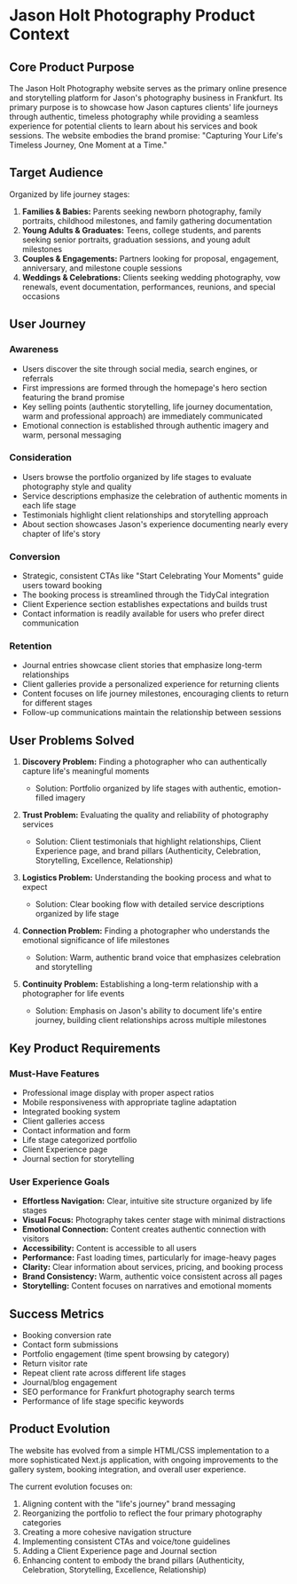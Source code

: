 # Jason Holt Photography Product Context

## Core Product Purpose
The Jason Holt Photography website serves as the primary online presence and storytelling platform for Jason's photography business in Frankfurt. Its primary purpose is to showcase how Jason captures clients' life journeys through authentic, timeless photography while providing a seamless experience for potential clients to learn about his services and book sessions. The website embodies the brand promise: "Capturing Your Life's Timeless Journey, One Moment at a Time."

## Target Audience
Organized by life journey stages:

1. **Families & Babies:** Parents seeking newborn photography, family portraits, childhood milestones, and family gathering documentation
2. **Young Adults & Graduates:** Teens, college students, and parents seeking senior portraits, graduation sessions, and young adult milestones
3. **Couples & Engagements:** Partners looking for proposal, engagement, anniversary, and milestone couple sessions
4. **Weddings & Celebrations:** Clients seeking wedding photography, vow renewals, event documentation, performances, reunions, and special occasions

## User Journey

### Awareness
- Users discover the site through social media, search engines, or referrals
- First impressions are formed through the homepage's hero section featuring the brand promise
- Key selling points (authentic storytelling, life journey documentation, warm and professional approach) are immediately communicated
- Emotional connection is established through authentic imagery and warm, personal messaging

### Consideration
- Users browse the portfolio organized by life stages to evaluate photography style and quality
- Service descriptions emphasize the celebration of authentic moments in each life stage
- Testimonials highlight client relationships and storytelling approach
- About section showcases Jason's experience documenting nearly every chapter of life's story

### Conversion
- Strategic, consistent CTAs like "Start Celebrating Your Moments" guide users toward booking
- The booking process is streamlined through the TidyCal integration
- Client Experience section establishes expectations and builds trust
- Contact information is readily available for users who prefer direct communication

### Retention
- Journal entries showcase client stories that emphasize long-term relationships
- Client galleries provide a personalized experience for returning clients
- Content focuses on life journey milestones, encouraging clients to return for different stages
- Follow-up communications maintain the relationship between sessions

## User Problems Solved

1. **Discovery Problem:** Finding a photographer who can authentically capture life's meaningful moments
   - Solution: Portfolio organized by life stages with authentic, emotion-filled imagery

2. **Trust Problem:** Evaluating the quality and reliability of photography services
   - Solution: Client testimonials that highlight relationships, Client Experience page, and brand pillars (Authenticity, Celebration, Storytelling, Excellence, Relationship)

3. **Logistics Problem:** Understanding the booking process and what to expect
   - Solution: Clear booking flow with detailed service descriptions organized by life stage

4. **Connection Problem:** Finding a photographer who understands the emotional significance of life milestones
   - Solution: Warm, authentic brand voice that emphasizes celebration and storytelling

5. **Continuity Problem:** Establishing a long-term relationship with a photographer for life events
   - Solution: Emphasis on Jason's ability to document life's entire journey, building client relationships across multiple milestones

## Key Product Requirements

### Must-Have Features
- Professional image display with proper aspect ratios
- Mobile responsiveness with appropriate tagline adaptation
- Integrated booking system
- Client galleries access
- Contact information and form
- Life stage categorized portfolio
- Client Experience page
- Journal section for storytelling

### User Experience Goals
- **Effortless Navigation:** Clear, intuitive site structure organized by life stages
- **Visual Focus:** Photography takes center stage with minimal distractions
- **Emotional Connection:** Content creates authentic connection with visitors
- **Accessibility:** Content is accessible to all users
- **Performance:** Fast loading times, particularly for image-heavy pages
- **Clarity:** Clear information about services, pricing, and booking process
- **Brand Consistency:** Warm, authentic voice consistent across all pages
- **Storytelling:** Content focuses on narratives and emotional moments

## Success Metrics
- Booking conversion rate
- Contact form submissions
- Portfolio engagement (time spent browsing by category)
- Return visitor rate
- Repeat client rate across different life stages
- Journal/blog engagement
- SEO performance for Frankfurt photography search terms
- Performance of life stage specific keywords

## Product Evolution
The website has evolved from a simple HTML/CSS implementation to a more sophisticated Next.js application, with ongoing improvements to the gallery system, booking integration, and overall user experience. 

The current evolution focuses on:
1. Aligning content with the "life's journey" brand messaging
2. Reorganizing the portfolio to reflect the four primary photography categories
3. Creating a more cohesive navigation structure
4. Implementing consistent CTAs and voice/tone guidelines
5. Adding a Client Experience page and Journal section
6. Enhancing content to embody the brand pillars (Authenticity, Celebration, Storytelling, Excellence, Relationship)

